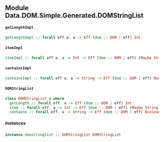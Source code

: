 ## Module Data.DOM.Simple.Generated.DOMStringList

#### `getLengthImpl`

``` purescript
getLengthImpl :: forall eff a. a -> Eff (dom :: DOM | eff) Int
```

#### `itemImpl`

``` purescript
itemImpl :: forall eff a. a -> Int -> Eff (dom :: DOM | eff) (Maybe String)
```

#### `containsImpl`

``` purescript
containsImpl :: forall eff a. a -> String -> Eff (dom :: DOM | eff) Boolean
```

#### `DOMStringList`

``` purescript
class DOMStringList a where
  getLength :: forall eff. a -> Eff (dom :: DOM | eff) Int
  item :: forall eff. a -> Int -> Eff (dom :: DOM | eff) (Maybe String)
  contains :: forall eff. a -> String -> Eff (dom :: DOM | eff) Boolean
```

##### Instances
``` purescript
instance domstringlist :: DOMStringList DOMStringList
```


